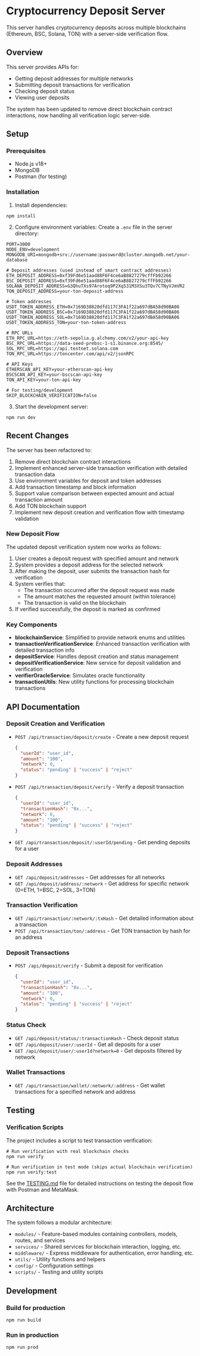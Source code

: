 # Cryptocurrency Deposit Server

This server handles cryptocurrency deposits across multiple blockchains (Ethereum, BSC, Solana, TON) with a server-side verification flow.

## Overview

This server provides APIs for:
- Getting deposit addresses for multiple networks
- Submitting deposit transactions for verification
- Checking deposit status
- Viewing user deposits

The system has been updated to remove direct blockchain contract interactions, now handling all verification logic server-side.

## Setup

### Prerequisites
- Node.js v18+
- MongoDB
- Postman (for testing)

### Installation
1. Install dependencies:
```
npm install
```

2. Configure environment variables:
Create a `.env` file in the server directory:
```
PORT=3000
NODE_ENV=development
MONGODB_URI=mongodb+srv://username:password@cluster.mongodb.net/your-database

# Deposit addresses (used instead of smart contract addresses)
ETH_DEPOSIT_ADDRESS=0xf39Fd6e51aad88F6F4ce6aB8827279cffFb92266
BSC_DEPOSIT_ADDRESS=0xf39Fd6e51aad88F6F4ce6aB8827279cffFb92266
SOLANA_DEPOSIT_ADDRESS=G3QhuTXs97Arotoq9P2Xq531M3XSu3TQv7CTNyVJmVR2
TON_DEPOSIT_ADDRESS=your-ton-deposit-address

# Token addresses
USDT_TOKEN_ADDRESS_ETH=0x7169D38820dfd117C3FA1f22a697dBA58d90BA06
USDT_TOKEN_ADDRESS_BSC=0x7169D38820dfd117C3FA1f22a697dBA58d90BA06
USDT_TOKEN_ADDRESS_SOL=0x7169D38820dfd117C3FA1f22a697dBA58d90BA06
USDT_TOKEN_ADDRESS_TON=your-ton-token-address

# RPC URLs
ETH_RPC_URL=https://eth-sepolia.g.alchemy.com/v2/your-api-key
BSC_RPC_URL=https://data-seed-prebsc-1-s1.binance.org:8545/
SOL_RPC_URL=https://api.testnet.solana.com
TON_RPC_URL=https://toncenter.com/api/v2/jsonRPC

# API Keys
ETHERSCAN_API_KEY=your-etherscan-api-key
BSCSCAN_API_KEY=your-bscscan-api-key
TON_API_KEY=your-ton-api-key

# For testing/development
SKIP_BLOCKCHAIN_VERIFICATION=false
```

3. Start the development server:
```
npm run dev
```

## Recent Changes

The server has been refactored to:
1. Remove direct blockchain contract interactions
2. Implement enhanced server-side transaction verification with detailed transaction data
3. Use environment variables for deposit and token addresses
4. Add transaction timestamp and block information
5. Support value comparison between expected amount and actual transaction amount
6. Add TON blockchain support
7. Implement new deposit creation and verification flow with timestamp validation

### New Deposit Flow

The updated deposit verification system now works as follows:

1. User creates a deposit request with specified amount and network
2. System provides a deposit address for the selected network
3. After making the deposit, user submits the transaction hash for verification
4. System verifies that:
   - The transaction occurred after the deposit request was made
   - The amount matches the requested amount (within tolerance)
   - The transaction is valid on the blockchain
5. If verified successfully, the deposit is marked as confirmed

### Key Components

- **blockchainService**: Simplified to provide network enums and utilities
- **transactionVerificationService**: Enhanced transaction verification with detailed transaction info
- **depositService**: Handles deposit creation and status management
- **depositVerificationService**: New service for deposit validation and verification
- **verifierOracleService**: Simulates oracle functionality
- **transactionUtils**: New utility functions for processing blockchain transactions

## API Documentation

### Deposit Creation and Verification
- `POST /api/transaction/deposit/create` - Create a new deposit request
  ```json
  {
    "userId": "user_id",
    "amount": "100",
    "network": 0,
    "status": "pending" | "success" | "reject"
  }
  ```
- `POST /api/transaction/deposit/verify` - Verify a deposit transaction
  ```json
  {
    "userId": "user_id",
    "transactionHash": "0x...",
    "network": 0,
    "amount": "100",
    "status": "pending" | "success" | "reject"
  }
  ```
- `GET /api/transaction/deposit/:userId/pending` - Get pending deposits for a user

### Deposit Addresses
- `GET /api/deposit/addresses` - Get addresses for all networks
- `GET /api/deposit/address/:network` - Get address for specific network (0=ETH, 1=BSC, 2=SOL, 3=TON)

### Transaction Verification
- `GET /api/transaction/:network/:txHash` - Get detailed information about a transaction
- `POST /api/transaction/ton/:address` - Get TON transaction by hash for an address

### Deposit Transactions
- `POST /api/deposit/verify` - Submit a deposit for verification
  ```json
  {
    "userId": "user_id",
    "transactionHash": "0x...",
    "amount": "100",
    "network": 0,
    "status": "pending" | "success" | "reject"
  }
  ```

### Status Check
- `GET /api/deposit/status/:transactionHash` - Check deposit status
- `GET /api/deposit/user/:userId` - Get all deposits for a user
- `GET /api/deposit/user/:userId?network=0` - Get deposits filtered by network

### Wallet Transactions
- `GET /api/transaction/wallet/:network/:address` - Get wallet transactions for a specified network and address

## Testing

### Verification Scripts
The project includes a script to test transaction verification:

```
# Run verification with real blockchain checks
npm run verify

# Run verification in test mode (skips actual blockchain verification)
npm run verify:test
```

See the [TESTING.md](./TESTING.md) file for detailed instructions on testing the deposit flow with Postman and MetaMask.

## Architecture

The system follows a modular architecture:
- `modules/` - Feature-based modules containing controllers, models, routes, and services
- `services/` - Shared services for blockchain interaction, logging, etc.
- `middleware/` - Express middleware for authentication, error handling, etc.
- `utils/` - Utility functions and helpers
- `config/` - Configuration settings
- `scripts/` - Testing and utility scripts

## Development

### Build for production
```
npm run build
```

### Run in production
```
npm run prod
``` 